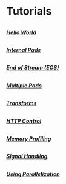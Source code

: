 # Tutorials
## <h5>[Hello World](hello_world.md)</h5>
## <h5>[Internal Pads](internal_pad.md)</h5>
## <h5>[End of Stream (EOS)](end_of_stream.md)</h5>
## <h5>[Multiple Pads](multiple_pads.md)</h5>
## <h5>[Transforms](transforms.md)</h5>
## <h5>[HTTP Control](http_control.md)</h5>
## <h5>[Memory Profiling](memory_profiling.md)</h5>
## <h5>[Signal Handling](signal_handling.md)</h5>
## <h5>[Using Parallelization](subprocess.md)</h5>
